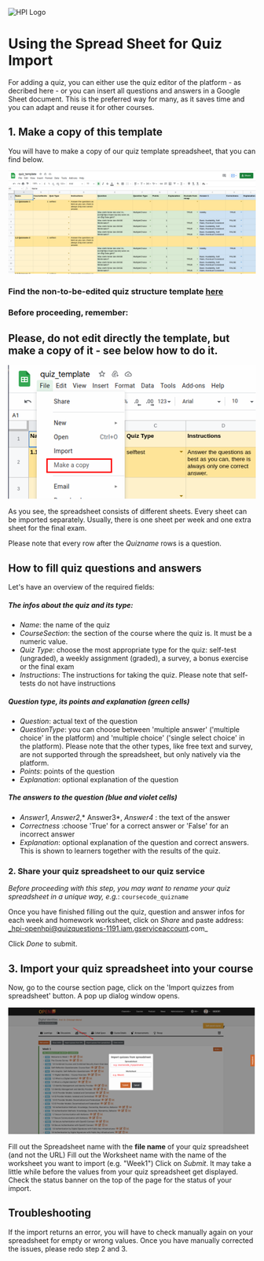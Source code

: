 ![HPI Logo](../../../img/HPI_Logo.png)

#  Using the Spread Sheet for Quiz Import
For adding a quiz, you can either use the quiz editor of the platform - as decribed here -  or you can insert all questions and answers in a Google Sheet document.
This is the preferred way for many, as it saves time and you can adapt and reuse it for other courses.

## 1. Make a copy of this template
You will have to make a copy of our quiz template spreadsheet, that you can find below.

![How our quiz template looks like](../../../img/courseadministration/quizmanagement/quiz_template.png)

### Find the non-to-be-edited quiz structure template [here](https://docs.google.com/spreadsheets/d/1_b8wO9_HlrrHQxagYan1iM6BBK0XtnD6vESxmhnML5s)

### Before proceeding, remember:
## Please, do not edit directly the template, but make a copy of it - see below how to do it.

![How to make a copy of a Google spreadsheet template](../../../img/courseadministration/quizmanagement/copy_quiz_template.png)

As you see, the spreadsheet consists of different sheets.
Every sheet can be imported separately.
Usually, there is one sheet per week and one extra sheet for the final exam.

Please note that every row after the _Quizname_ rows is a question.

## How to fill quiz questions and answers

Let's have an overview of the required fields:

##### The infos about the quiz and its type:

- *Name*: the name of the quiz
- *CourseSection*: the section of the course where the quiz is. It must be a numeric value.
- *Quiz Type*: choose the most appropriate type for the quiz: self-test (ungraded), a weekly assignment (graded), a survey, a bonus exercise or the final exam
- *Instructions*: The instructions for taking the quiz. Please note that self-tests do not have instructions

##### Question type, its points and explanation (green cells)

- *Question*: actual text of the question
- *QuestionType*: you can choose between 'multiple answer' ('multiple choice' in the platform) and 'multiple choice' ('single select choice' in the platform). Please note that the other types, like free text and survey, are not supported through the spreadsheet, but only natively via the platform.
- *Points*: points of the question
- *Explanation*: optional explanation of the question

##### The answers to the question (blue and violet cells)

- *Answer1*, *Answer2*,* Answer3*, *Answer4* : the text of the answer
- *Correctness* :choose 'True' for a correct answer or  'False' for an incorrect answer
- *Explanation*: optional explanation of the question and correct answers. This is shown to learners together with the results of the quiz.

### 2. Share your quiz spreadsheet to our quiz service

_Before proceeding with this step, you may want to rename your quiz spreadsheet in a unique way, e.g._: `coursecode_quizname`

Once you have finished filling out the quiz, question and answer infos for each week and homework worksheet, click on *Share* and paste address:
_hpi-openhpi@quizquestions-1191.iam.gserviceaccount.com_

Click *Done* to submit.


## 3. Import your quiz spreadsheet into your course

Now, go to the course section page, click on the 'Import quizzes from spreadsheet' button. A pop up dialog window opens.

![How Quiz Import Pop Up looks like](../../../img/quizimport/quiz_import.png)

Fill out the Spreadsheet name with the **file name** of your quiz spreadsheet (and not the URL)
Fill out the Worksheet name with the name of the worksheet you want to import (e.g. "Week1")
Click on *Submit*.
It may take a little while before the values from your quiz spreadsheet get displayed.
Check the status banner on the top of the page for the status of your import.


## Troubleshooting
If the import returns an error, you will have to check manually again on your spreadsheet for empty or wrong values.
Once you have manually corrected the issues, please redo step 2 and 3.
